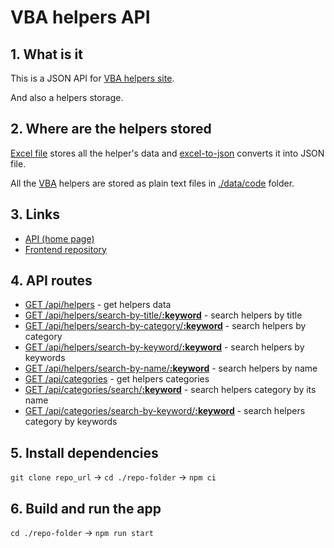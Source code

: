 # VBA helpers API

## 1. What is it
This is a JSON API for [VBA helpers site](https://vbahelpers.ru).

And also a helpers storage.
## 2. Where are the helpers stored
[Excel file](https://github.com/akzhar/vba-helpers-api/tree/main/data) stores all the helper's data and [excel-to-json](https://github.com/akzhar/excel-to-json) converts it into JSON file.

All the [VBA](https://en.wikipedia.org/wiki/Visual_Basic_for_Applications) helpers are stored as plain text files in [./data/code](https://github.com/akzhar/vba-helpers-api/tree/main/data/code) folder.

## 3. Links
- [API (home page)](https://vbahelpers.ru:3001)
- [Frontend repository](https://github.com/akzhar/vba-helpers)

## 4. API routes
- [GET /api/helpers](https://vbahelpers.ru:3001/api/helpers) - get helpers data
- [GET /api/helpers/search-by-title/**:keyword**](https://vbahelpers.ru:3001/api/helpers/search-by-title/get%20index) - search helpers by title
- [GET /api/helpers/search-by-category/**:keyword**](https://vbahelpers.ru:3001/api/helpers/search-by-category/http) - search helpers by category
- [GET /api/helpers/search-by-keyword/**:keyword**](https://vbahelpers.ru:3001/api/helpers/search-by-keyword/sort%20array) - search helpers by keywords
- [GET /api/helpers/search-by-name/**:keyword**](https://vbahelpers.ru:3001/api/helpers/search-by-name/getlastrow) - search helpers by name
- [GET /api/categories](https://vbahelpers.ru:3001/api/categories) - get helpers categories
- [GET /api/categories/search/**:keyword**](https://vbahelpers.ru:3001/api/categories/search/text) - search helpers category by its name
- [GET /api/categories/search-by-keyword/**:keyword**](https://vbahelpers.ru:3001/api/categories/search-by-keyword/check%20if) - search helpers category by keywords

## 5. Install dependencies
`git clone repo_url` → `cd ./repo-folder` → `npm ci`

## 6. Build and run the app
`cd ./repo-folder` → `npm run start`